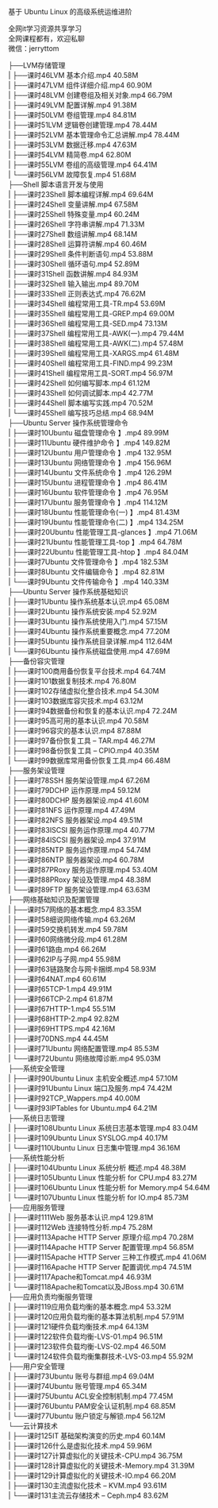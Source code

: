 基于 Ubuntu Linux 的高级系统运维进阶

全网it学习资源共享学习<br>全网课程都有，欢迎私聊<br>微信：jerryttom<br>

├──LVM存储管理<br> | ├──课时46LVM 基本介绍.mp4 40.58M<br> | ├──课时47LVM 组件详细介绍.mp4 60.90M<br> | ├──课时48LVM 创建卷组及相关对象.mp4 66.79M<br> | ├──课时49LVM 配置详解.mp4 91.38M<br> | ├──课时50LVM 卷组管理.mp4 84.81M<br> | ├──课时51LVM 逻辑卷创建管理.mp4 78.44M<br> | ├──课时52LVM 基本管理命令汇总讲解.mp4 78.44M<br> | ├──课时53LVM 数据迁移.mp4 47.63M<br> | ├──课时54LVM 精简卷.mp4 62.80M<br> | ├──课时55LVM 卷组的高级管理.mp4 64.41M<br> | └──课时56LVM 故障恢复.mp4 51.68M<br> ├──Shell 脚本语言开发与使用<br> | ├──课时23Shell 脚本编程详解.mp4 69.64M<br> | ├──课时24Shell 变量讲解.mp4 67.58M<br> | ├──课时25Shell 特殊变量.mp4 60.24M<br> | ├──课时26Shell 字符串讲解.mp4 71.33M<br> | ├──课时27Shell 数组讲解.mp4 68.14M<br> | ├──课时28Shell 运算符讲解.mp4 60.46M<br> | ├──课时29Shell 条件判断语句.mp4 53.88M<br> | ├──课时30Shell 循环语句.mp4 52.89M<br> | ├──课时31Shell 函数讲解.mp4 84.93M<br> | ├──课时32Shell 输入输出.mp4 89.70M<br> | ├──课时33Shell 正则表达式.mp4 76.62M<br> | ├──课时34Shell 编程常用工具-TR.mp4 53.69M<br> | ├──课时35Shell 编程常用工具-GREP.mp4 69.00M<br> | ├──课时36Shell 编程常用工具-SED.mp4 73.13M<br> | ├──课时37Shell 编程常用工具-AWK(一).mp4 79.44M<br> | ├──课时38Shell 编程常用工具-AWK(二).mp4 57.48M<br> | ├──课时39Shell 编程常用工具-XARGS.mp4 61.48M<br> | ├──课时40Shell 编程常用工具-FIND.mp4 99.23M<br> | ├──课时41Shell 编程常用工具-SORT.mp4 56.97M<br> | ├──课时42Shell 如何编写脚本.mp4 61.12M<br> | ├──课时43Shell 如何调试脚本.mp4 42.77M<br> | ├──课时44Shell 脚本编写实践.mp4 70.52M<br> | └──课时45Shell 编写技巧总结.mp4 68.94M<br> ├──Ubuntu Server 操作系统管理命令<br> | ├──课时10Ubuntu 磁盘管理命令 】.mp4 89.99M<br> | ├──课时11Ubuntu 硬件维护命令 】.mp4 149.82M<br> | ├──课时12Ubuntu 用户管理命令 】.mp4 132.95M<br> | ├──课时13Ubuntu 网络管理命令 】.mp4 156.96M<br> | ├──课时14Ubuntu 文件系统命令 】.mp4 126.29M<br> | ├──课时15Ubuntu 进程管理命令 】.mp4 86.41M<br> | ├──课时16Ubuntu 软件管理命令 】.mp4 76.95M<br> | ├──课时17Ubuntu 服务管理命令 】.mp4 114.12M<br> | ├──课时18Ubuntu 性能管理命令(一) 】.mp4 81.43M<br> | ├──课时19Ubuntu 性能管理命令(二) 】.mp4 134.25M<br> | ├──课时20Ubuntu 性能管理工具-glances 】.mp4 71.06M<br> | ├──课时21Ubuntu 性能管理工具-top 】.mp4 64.78M<br> | ├──课时22Ubuntu 性能管理工具-htop 】.mp4 84.04M<br> | ├──课时7Ubuntu 文件管理命令 】.mp4 182.53M<br> | ├──课时8Ubuntu 文件编辑命令 】.mp4 82.81M<br> | └──课时9Ubuntu 文件传输命令 】.mp4 140.33M<br> ├──Ubuntu Server 操作系统基础知识<br> | ├──课时1Ubuntu 操作系统基本认识.mp4 65.08M<br> | ├──课时2Ubuntu 操作系统安装.mp4 52.92M<br> | ├──课时3Ubuntu 操作系统使用入门.mp4 57.15M<br> | ├──课时4Ubuntu 操作系统重要概念.mp4 77.20M<br> | ├──课时5Ubuntu 操作系统目录详解.mp4 112.64M<br> | └──课时6Ubuntu 操作系统磁盘使用.mp4 47.69M<br> ├──备份容灾管理<br> | ├──课时100商用备份恢复平台技术.mp4 64.74M<br> | ├──课时101数据复制技术.mp4 76.80M<br> | ├──课时102存储虚拟化整合技术.mp4 54.30M<br> | ├──课时103数据库容灾技术.mp4 63.12M<br> | ├──课时94数据备份和恢复的基本认识.mp4 72.24M<br> | ├──课时95高可用的基本认识.mp4 70.58M<br> | ├──课时96容灾的基本认识.mp4 87.88M<br> | ├──课时97备份恢复工具 – TAR.mp4 46.27M<br> | ├──课时98备份恢复工具 – CPIO.mp4 40.35M<br> | └──课时99数据库常用备份恢复工具.mp4 66.48M<br> ├──服务架设管理<br> | ├──课时78SSH 服务架设管理.mp4 67.26M<br> | ├──课时79DCHP 运作原理.mp4 59.12M<br> | ├──课时80DCHP 服务器架设.mp4 41.60M<br> | ├──课时81NFS 运作原理.mp4 47.49M<br> | ├──课时82NFS 服务器架设.mp4 49.51M<br> | ├──课时83ISCSI 服务运作原理.mp4 40.77M<br> | ├──课时84ISCSI 服务器架设.mp4 37.91M<br> | ├──课时85NTP 服务运作原理.mp4 54.74M<br> | ├──课时86NTP 服务器架设.mp4 60.78M<br> | ├──课时87PRoxy 服务运作原理.mp4 53.40M<br> | ├──课时88PRoxy 架设及管理.mp4 48.38M<br> | └──课时89FTP 服务架设管理.mp4 63.63M<br> ├──网络基础知识及配置管理<br> | ├──课时57网络的基本概念.mp4 83.35M<br> | ├──课时58细说网络传输.mp4 63.26M<br> | ├──课时59交换机转发.mp4 59.78M<br> | ├──课时60网络微分段.mp4 61.28M<br> | ├──课时61路由.mp4 66.26M<br> | ├──课时62IP与子网.mp4 55.98M<br> | ├──课时63链路聚合与网卡捆绑.mp4 58.93M<br> | ├──课时64NAT.mp4 60.61M<br> | ├──课时65TCP-1.mp4 49.91M<br> | ├──课时66TCP-2.mp4 61.87M<br> | ├──课时67HTTP-1.mp4 55.51M<br> | ├──课时68HTTP-2.mp4 92.82M<br> | ├──课时69HTTPS.mp4 42.16M<br> | ├──课时70DNS.mp4 44.45M<br> | ├──课时71Ubuntu 网络配置管理.mp4 85.53M<br> | └──课时72Ubuntu 网络故障诊断.mp4 95.03M<br> ├──系统安全管理<br> | ├──课时90Ubuntu Linux 主机安全概述.mp4 57.10M<br> | ├──课时91Ubuntu Linux 端口及服务.mp4 74.42M<br> | ├──课时92TCP_Wappers.mp4 40.00M<br> | └──课时93IPTables for Ubuntu.mp4 64.21M<br> ├──系统日志管理<br> | ├──课时108Ubuntu Linux 系统日志基本管理.mp4 83.04M<br> | ├──课时109Ubuntu Linux SYSLOG.mp4 40.17M<br> | └──课时110Ubuntu Linux 日志集中管理.mp4 36.16M<br> ├──系统性能分析<br> | ├──课时104Ubuntu Linux 系统分析 概述.mp4 48.38M<br> | ├──课时105Ubuntu Linux 性能分析 for CPU.mp4 83.27M<br> | ├──课时106Ubuntu Linux 性能分析 for Memory.mp4 54.64M<br> | └──课时107Ubuntu Linux 性能分析 for IO.mp4 85.73M<br> ├──应用服务管理<br> | ├──课时111Web 服务基本认识.mp4 129.81M<br> | ├──课时112Web 连接特性分析.mp4 75.28M<br> | ├──课时113Apache HTTP Server 原理介绍.mp4 70.28M<br> | ├──课时114Apache HTTP Server 配置管理.mp4 56.85M<br> | ├──课时115Apache HTTP Server 三种工作模式.mp4 41.06M<br> | ├──课时116Apache HTTP Server 配置调优.mp4 74.51M<br> | ├──课时117Apache和Tomcat.mp4 46.93M<br> | └──课时118Apache和Tomcat以及JBoss.mp4 30.61M<br> ├──应用负责均衡服务管理<br> | ├──课时119应用负载均衡的基本概念.mp4 53.32M<br> | ├──课时120应用负载均衡的基本算法机制.mp4 57.91M<br> | ├──课时121硬件负载均衡技术.mp4 64.13M<br> | ├──课时122软件负载均衡-LVS-01.mp4 96.51M<br> | ├──课时123软件负载均衡-LVS-02.mp4 46.50M<br> | └──课时124软件负载均衡集群技术-LVS-03.mp4 55.92M<br> ├──用户安全管理<br> | ├──课时73Ubuntu 账号与群组.mp4 69.04M<br> | ├──课时74Ubuntu 账号管理.mp4 65.34M<br> | ├──课时75Ubuntu ACL安全控制机制.mp4 77.45M<br> | ├──课时76Ubuntu PAM安全认证机制.mp4 68.85M<br> | └──课时77Ubuntu 账户锁定与解锁.mp4 56.12M<br> └──云计算技术<br> | ├──课时125IT 基础架构演变的历史.mp4 60.14M<br> | ├──课时126什么是虚拟化技术.mp4 59.96M<br> | ├──课时127计算虚拟化的关键技术-CPU.mp4 36.75M<br> | ├──课时128计算虚拟化的关键技术-Memory.mp4 31.39M<br> | ├──课时129计算虚拟化的关键技术-IO.mp4 66.20M<br> | ├──课时130主流虚拟化技术 – KVM.mp4 93.61M<br> | └──课时131主流云存储技术 – Ceph.mp4 83.62M